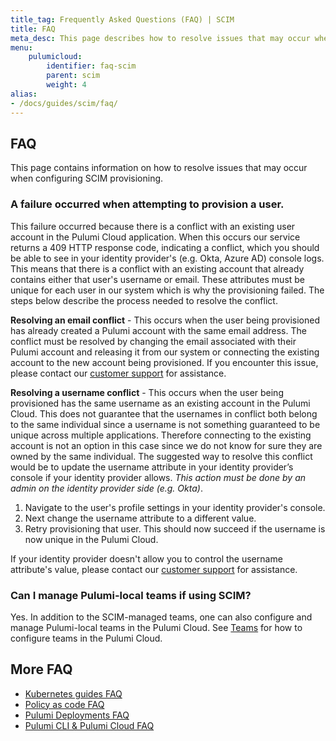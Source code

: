 ```yaml
---
title_tag: Frequently Asked Questions (FAQ) | SCIM
title: FAQ
meta_desc: This page describes how to resolve issues that may occur when configuring SCIM provisioning
menu:
    pulumicloud:
        identifier: faq-scim
        parent: scim
        weight: 4
alias:
- /docs/guides/scim/faq/
---
```


## FAQ

This page contains information on how to resolve issues that may occur when configuring SCIM provisioning.

### A failure occurred when attempting to provision a user.

This failure occurred because there is a conflict with an existing user account in the Pulumi Cloud application. When this occurs our service returns a 409 HTTP response code, indicating a conflict, which you should be able to see in your identity provider's (e.g. Okta, Azure AD) console logs. This means that there is a conflict with an existing account that already contains either that user's username or email. These attributes must be unique for each user in our system which is why the provisioning failed. The steps below describe the process needed to resolve the conflict.

**Resolving an email conflict** - This occurs when the user being provisioned has already created a Pulumi account with the same email address. The conflict must be resolved by changing the email associated with their Pulumi account and releasing it from our system or connecting the existing account to the new account being provisioned. If you encounter this issue, please contact our [customer support](https://support.pulumi.com/) for assistance.

**Resolving a username conflict** - This occurs when the user being provisioned has the same username as an existing account in the Pulumi Cloud. This does not guarantee that the usernames in conflict both belong to the same individual since a username is not something guaranteed to be unique across multiple applications. Therefore connecting to the existing account is not an option in this case since we do not know for sure they are owned by the same individual. The suggested way to resolve this conflict would be to update the username attribute in your identity provider’s console if your identity provider allows. _This action must be done by an admin on the identity provider side (e.g. Okta)_.

1. Navigate to the user's profile settings in your identity provider's console.
2. Next change the username attribute to a different value.
3. Retry provisioning that user. This should now succeed if the username is now unique in the Pulumi Cloud.

If your identity provider doesn't allow you to control the username attribute's value, please contact our [customer support](https://support.pulumi.com/) for assistance.

### Can I manage Pulumi-local teams if using SCIM?

Yes. In addition to the SCIM-managed teams, one can also configure and manage Pulumi-local teams in the Pulumi Cloud. See [Teams](/docs/pulumi-cloud/access-management/teams/) for how to configure teams in the Pulumi Cloud.

## More FAQ

* [Kubernetes guides FAQ](/docs/clouds/kubernetes/guides/faq/)
* [Policy as code FAQ](/docs/using-pulumi/crossguard/faq/)
* [Pulumi Deployments FAQ](/docs/pulumi-cloud/deployments/faq/)
* [Pulumi CLI & Pulumi Cloud FAQ](/docs/support/faq/)
